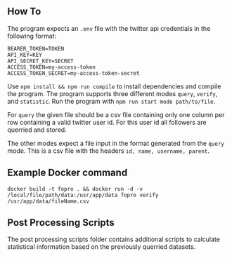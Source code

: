 
## How To
The program expects an `.env` file with the twitter api credentials in the following format:
```
BEARER_TOKEN=TOKEN
API_KEY=KEY
API_SECRET_KEY=SECRET
ACCESS_TOKEN=my-access-token
ACCESS_TOKEN_SECRET=my-access-token-secret
```

Use `npm install && npm run compile` to install dependencies and compile the program. 
The program supports three different modes `query`, `verify`, and `statistic`.
Run the program with `npm run start mode path/to/file`.

For `query` the given file should be a csv file containing only one column per row containing a valid twitter user id. For this user id all followers are querried and stored.

The other modes expect a file input in the format generated from the `query` mode. This is a csv file with the headers `id, name, username, parent`.


## Example Docker command
`docker build -t fopro . && docker run -d -v /local/file/path/data:/usr/app/data fopro verify /usr/app/data/fileName.csv`

## Post Processing Scripts
The post processing scripts folder contains additional scripts to calculate statistical information based on the previously querried datasets. 